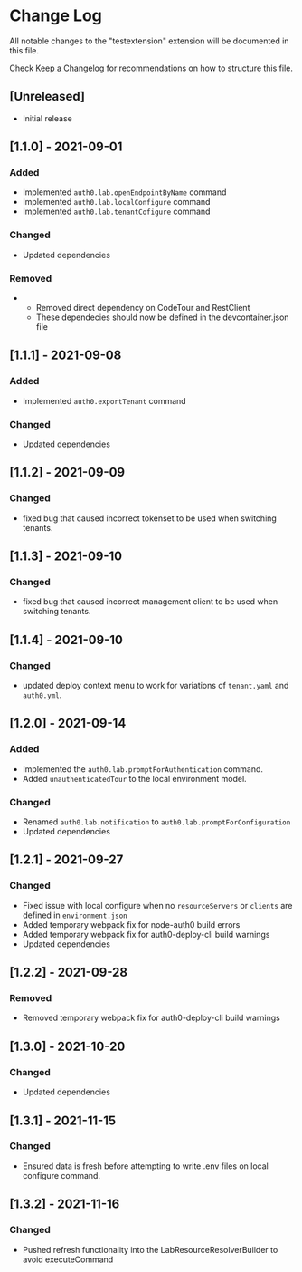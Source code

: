 # Change Log

All notable changes to the "testextension" extension will be documented in this file.

Check [Keep a Changelog](http://keepachangelog.com/) for recommendations on how to structure this file.

## [Unreleased]

- Initial release

## [1.1.0] - 2021-09-01
### Added
- Implemented `auth0.lab.openEndpointByName` command
- Implemented `auth0.lab.localConfigure` command
- Implemented `auth0.lab.tenantCofigure` command

### Changed
- Updated dependencies
### Removed
- - Removed direct dependency on CodeTour and RestClient
  - These dependecies should now be defined in the devcontainer.json file

## [1.1.1] - 2021-09-08
### Added
- Implemented `auth0.exportTenant` command


### Changed
- Updated dependencies

## [1.1.2] - 2021-09-09
### Changed
- fixed bug that caused incorrect tokenset to be used when switching tenants.

## [1.1.3] - 2021-09-10
### Changed
- fixed bug that caused incorrect management client to be used when switching tenants.

## [1.1.4] - 2021-09-10
### Changed
- updated deploy context menu to work for variations of `tenant.yaml` and `auth0.yml`.

## [1.2.0] - 2021-09-14
### Added
- Implemented the `auth0.lab.promptForAuthentication` command.
- Added `unauthenticatedTour` to the local environment model.

### Changed
- Renamed `auth0.lab.notification` to `auth0.lab.promptForConfiguration`
- Updated dependencies

## [1.2.1] - 2021-09-27

### Changed
- Fixed issue with local configure when no `resourceServers` or `clients` are defined in `environment.json`
- Added temporary webpack fix for node-auth0 build errors
- Added temporary webpack fix for auth0-deploy-cli build warnings
- Updated dependencies

## [1.2.2] - 2021-09-28

### Removed
- Removed temporary webpack fix for auth0-deploy-cli build warnings

## [1.3.0] - 2021-10-20

### Changed
- Updated dependencies

## [1.3.1] - 2021-11-15

### Changed
- Ensured data is fresh before attempting to write .env files on local configure command.

## [1.3.2] - 2021-11-16

### Changed
- Pushed refresh functionality into the LabResourceResolverBuilder to avoid executeCommand